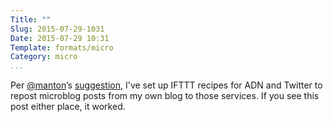 ```yaml
---
Title: ""
Slug: 2015-07-29-1031
Date: 2015-07-29 10:31
Template: formats/micro
Category: micro
...
```


Per [\@manton]’s [suggestion], I've set up IFTTT recipes for ADN and Twitter to
repost microblog posts from my own blog to those services. If you see this post
either place, it worked.

[\@manton]: https://alpha.app.net/manton
[suggestion]:http://www.manton.org/2015/06/microblogging-with-wordpress.html
